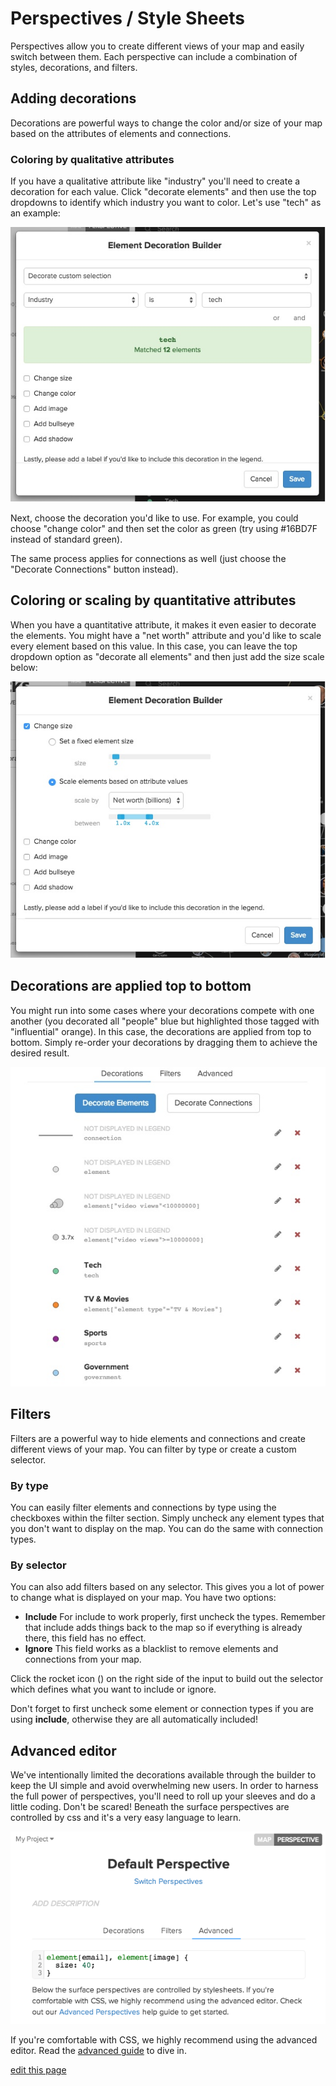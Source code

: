 # Perspectives / Style Sheets

Perspectives allow you to create different views of your map and easily switch between them. Each perspective can include a combination of styles, decorations, and filters.

## Adding decorations

Decorations are powerful ways to change the color and/or size of your map based on the attributes of elements and connections.

### Coloring by qualitative attributes

If you have a qualitative attribute like "industry" you'll need to create a decoration for each value. Click "decorate elements" and then use the top dropdowns to identify which industry you want to color. Let's use "tech" as an example:

![qualitative categories](/images/qualitative-category.jpg)

Next, choose the decoration you'd like to use. For example, you could choose "change color" and then set the color as green (try using #16BD7F instead of standard green).

The same process applies for connections as well (just choose the "Decorate Connections" button instead).

## Coloring or scaling by quantitative attributes

When you have a quantitative attribute, it makes it even easier to decorate the elements. You might have a "net worth" attribute and you'd like to scale every element based on this value. In this case, you can leave the top dropdown option as "decorate all elements" and then just add the size scale below:

![quantitative scale](/images/quantitative-scale.jpg)

## Decorations are applied top to bottom

You might run into some cases where your decorations compete with one another (you decorated all "people" blue but highlighted those tagged with "influential" orange). In this case, the decorations are applied from top to bottom. Simply re-order your decorations by dragging them to achieve the desired result.

<img src="../images/decoration-order.jpg" class="plain">

## Filters

Filters are a powerful way to hide elements and connections and create different views of your map. You can filter by type or create a custom selector.

### By type
You can easily filter elements and connections by type using the checkboxes within the filter section. Simply uncheck any element types that you don't want to display on the map. You can do the same with connection types.

### By selector
You can also add filters based on any selector. This gives you a lot of power to change what is displayed on your map. You have two options:

* **Include** For include to work properly, first uncheck the types. Remember that include adds things back to the map so if everything is already there, this field has no effect.
* **Ignore** This field works as a blacklist to remove elements and connections from your map.

Click the rocket icon (<i class="fa fa-rocket"></i>) on the right side of the input to build out the selector which defines what you want to include or ignore.

<p class="alert alert-danger">
  Don't forget to first uncheck some element or connection types if you are using <strong>include</strong>, otherwise they are all automatically included!
</p>


## Advanced editor

We've intentionally limited the decorations available through the builder to keep the UI simple
and avoid overwhelming new users. In order to harness the full power of perspectives, you'll need to roll up your sleeves and do a little coding. Don't be scared! Beneath the surface perspectives are controlled by css and it's a very easy language to learn.

![default perspective](/images/default-perspective.png)

If you're comfortable with CSS, we highly recommend using the advanced editor. Read the [advanced  guide](/perspectives-advanced.md) to dive in.

<span class="edit-link"><a href="https://github.com/kumu/docs/blob/master/guides/perspectives.md" target="_blank"><i class="fa fa-github"></i> edit this page</a></span>
